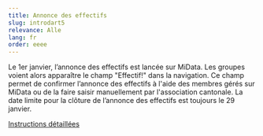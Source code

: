 ```yaml
---
title: Annonce des effectifs
slug: introdart5
relevance: Alle
lang: fr
order: eeee
---
```


Le 1er janvier, l’annonce des effectifs est lancée sur MiData. Les groupes voient alors apparaître le champ "Effectif!" dans la navigation. Ce champ permet de confirmer l’annonce des effectifs à l'aide des membres gérés sur MiData ou de la faire saisir manuellement par l'association cantonale. La date limite pour la clôture de l’annonce des effectifs est toujours le 29 janvier.

[Instructions détaillées](https://pfadi.swiss/fr/publications-telechargements/downloads/detail/215/midata-feuille-dinformation-liste-des-effectifs/)